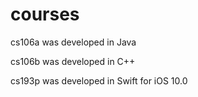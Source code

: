# courses

cs106a was developed in Java

cs106b was developed in C++

cs193p was developed in Swift for iOS 10.0
